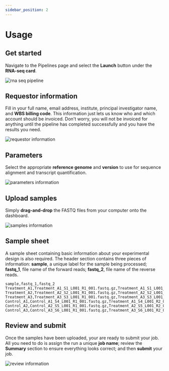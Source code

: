 ```yaml
---
sidebar_position: 2
---
```


# Usage

## Get started

Navigate to the Pipelines page and select the **Launch** button under the **RNA-seq card**.

![rna seq pipeline](/img/rnaseq_pipelines.png)

## Requestor information

Fill in your full name, email address, institute, principal investigator name, and **WBS billing code**.  This information just lets us know who and which account should be invoiced.  Don't worry, you will not be invoiced for anything until the pipeline has completed successfully and you have the results you need.

![requestor information](/img/requestor_information.png)

## Parameters

Select the appropriate **reference genome** and **version** to use for sequence alignment and transcript quantification.

![parameters information](/img/rnaseq_pipeline_params.png)


## Upload samples

Simply **drag-and-drop** the FASTQ files from your computer onto the dashboard.

![samples information](/img/rnaseq_upload_samples.png)

## Sample sheet

A sample sheet containing basic information about your experimental design is also required.  The header section contains three pieces of information: **sample**, a unique label for the sample being processed; **fastq_1**, file name of the forward reads; **fastq_2**, file name of the reverse reads.
```
sample,fastq_1,fastq_2
Treatment_A1,Treatment_A1_S1_L001_R1_001.fastq.gz,Treatment_A1_S1_L001_R2_001.fastq.gz
Treatment_A2,Treatment_A2_S2_L001_R1_001.fastq.gz,Treatment_A2_S2_L001_R2_001.fastq.gz
Treatment_A3,Treatment_A3_S3_L001_R1_001.fastq.gz,Treatment_A3_S3_L001_R2_001.fastq.gz
Control_A1,Control_A1_S4_L001_R1_001.fastq.gz,Treatment_A1_S4_L001_R2_001.fastq.gz
Control_A2,Control_A2_S5_L001_R1_001.fastq.gz,Treatment_A2_S5_L001_R2_001.fastq.gz
Control_A3,Control_A3_S6_L001_R1_001.fastq.gz,Treatment_A3_S6_L001_R2_001.fastq.gz
```

## Review and submit

Once the samples have been uploaded, your are ready to submit your job.  All you need to do is assign the run a unique **job name**; review the **Summary** section to ensure everything looks correct; and then **submit** your job.

![review information](/img/rnaseq_review_and_submit.png)
